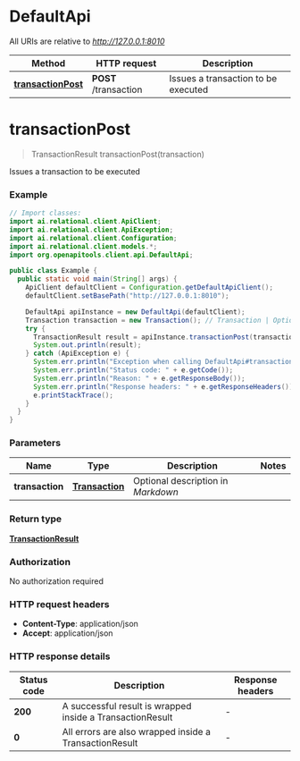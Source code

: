 # DefaultApi

All URIs are relative to *http://127.0.0.1:8010*

Method | HTTP request | Description
------------- | ------------- | -------------
[**transactionPost**](DefaultApi.md#transactionPost) | **POST** /transaction | Issues a transaction to be executed


<a name="transactionPost"></a>
# **transactionPost**
> TransactionResult transactionPost(transaction)

Issues a transaction to be executed

### Example
```java
// Import classes:
import ai.relational.client.ApiClient;
import ai.relational.client.ApiException;
import ai.relational.client.Configuration;
import ai.relational.client.models.*;
import org.openapitools.client.api.DefaultApi;

public class Example {
  public static void main(String[] args) {
    ApiClient defaultClient = Configuration.getDefaultApiClient();
    defaultClient.setBasePath("http://127.0.0.1:8010");

    DefaultApi apiInstance = new DefaultApi(defaultClient);
    Transaction transaction = new Transaction(); // Transaction | Optional description in *Markdown*
    try {
      TransactionResult result = apiInstance.transactionPost(transaction);
      System.out.println(result);
    } catch (ApiException e) {
      System.err.println("Exception when calling DefaultApi#transactionPost");
      System.err.println("Status code: " + e.getCode());
      System.err.println("Reason: " + e.getResponseBody());
      System.err.println("Response headers: " + e.getResponseHeaders());
      e.printStackTrace();
    }
  }
}
```

### Parameters

Name | Type | Description  | Notes
------------- | ------------- | ------------- | -------------
 **transaction** | [**Transaction**](Transaction.md)| Optional description in *Markdown* |

### Return type

[**TransactionResult**](TransactionResult.md)

### Authorization

No authorization required

### HTTP request headers

 - **Content-Type**: application/json
 - **Accept**: application/json

### HTTP response details
| Status code | Description | Response headers |
|-------------|-------------|------------------|
**200** | A successful result is wrapped inside a TransactionResult |  -  |
**0** | All errors are also wrapped inside a TransactionResult |  -  |

